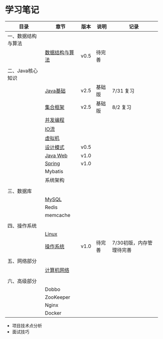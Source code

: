 # 学习笔记

| 目录               | 章节                                                       | 版本 | 说明   | 记录                     |
| ------------------ | ---------------------------------------------------------- | ---- | ------ | ------------------------ |
| 一、数据结构与算法 |                                                            |      |        |                          |
|                    | [数据结构与算法](notes/数据结构与算法.md)                  | v0.5 | 待完善 |                          |
|                    |                                                            |      |        |                          |
| 二、Java核心知识   |                                                            |      |        |                          |
|                    | [Java基础](notes/JavaArchitecture/01%20Java%20基础.md)     | v2.5 | 基础版 | 7/31 复习                |
|                    | [集合框架](notes/JavaArchitecture/02%20Java%20集合框架.md) | v2.5 | 基础版 | 8/2 复习                 |
|                    | [并发编程](notes/JavaArchitecture/03%20Java%20并发编程.md) |      |        |                          |
|                    | [IO流](notes/JavaArchitecture/04%20Java%20IO.md)           |      |        |                          |
|                    | [虚拟机](notes/JavaArchitecture/05%20Java%20虚拟机.md)     |      |        |                          |
|                    | [设计模式](notes/JavaArchitecture/06%20设计模式.md)        | v0.5 |        |                          |
|                    | [Java Web](notes/JavaArchitecture/07%20Java%20Web.md)      | v1.0 |        |                          |
|                    | [Spring](notes/JavaWeb/Spring.md)                          | v1.0 |        |                          |
|                    | Mybatis                                                    |      |        |                          |
|                    | 系统架构                                                   |      |        |                          |
|                    |                                                            |      |        |                          |
| 三、数据库         |                                                            |      |        |                          |
|                    | [MySQL](notes/MySQL.md)                                    |      |        |                          |
|                    | Redis                                                      |      |        |                          |
|                    | memcache                                                   |      |        |                          |
|                    |                                                            |      |        |                          |
| 四、操作系统       |                                                            |      |        |                          |
|                    | [Linux](notes/Linux.md)                                    |      |        |                          |
|                    | [操作系统](notes/操作系统.md)                              | v1.0 | 待完善 | 7/30初版，内存管理待完善 |
|                    |                                                            |      |        |                          |
| 五、网络部分       |                                                            |      |        |                          |
|                    | [计算机网络](notes/计算机网络.md)                          |      |        |                          |
|                    |                                                            |      |        |                          |
| 六、高级部分       |                                                            |      |        |                          |
|                    | Dobbo                                                      |      |        |                          |
|                    | ZooKeeper                                                  |      |        |                          |
|                    | Nginx                                                      |      |        |                          |
|                    | Docker                                                     |      |        |                          |



- 项目技术点分析
- 面试技巧



